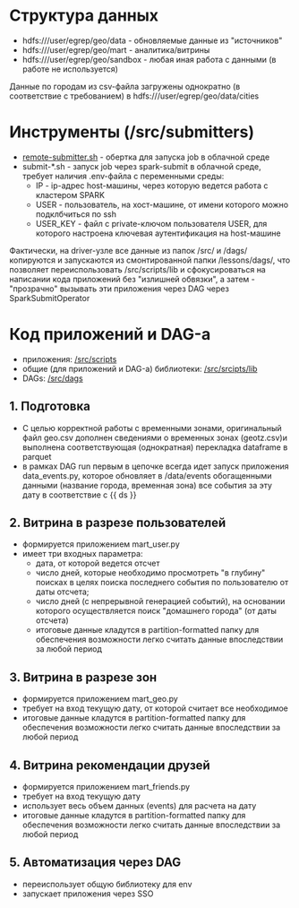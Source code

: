 
# Структура данных
 - hdfs:///user/egrep/geo/data - обновляемые данные из "источников"
 - hdfs:///user/egrep/geo/mart - аналитика/витрины
 - hdfs:///user/egrep/geo/sandbox - любая иная работа с данными (в работе не используется)

Данные по городам из csv-файла загружены однократно (в соответствие с требованием) в hdfs:///user/egrep/geo/data/cities

# Инструменты (/src/submitters)
 - [remote-submitter.sh](/de/dl-etl-spark/src/submitters/remote-submitter.sh) - обертка для запуска job в облачной среде
 - submit-*.sh - запуск job через spark-submit в облачной среде, требует наличия .env-файла с переменными среды:
   - IP - ip-адрес host-машины, через которую ведется работа с кластером SPARK
   - USER - пользователь, на хост-машине, от имени которого можно подклбчиться по ssh
   - USER_KEY - файл с private-ключом пользователя USER, для которого настроена ключевая аутентификация на host-машине

Фактически, на driver-узле все данные из папок /src/ и /dags/ копируются и запускаются
из смонтированной папки /lessons/dags/, что позволяет переиспользовать /src/scripts/lib
и сфокусироваться на написании кода приложений без "излишней обвязки", а затем - "прозрачно"
вызывать эти приложения через DAG через SparkSubmitOperator

# Код приложений и DAG-а 
  - приложения: [/src/scripts](/de/dl-etl-spark/src/scripts)
  - общие (для приложений и DAG-а) библиотеки: [/src/srcipts/lib](/de/dl-etl-spark/src/scripts/lib)
  - DAGs: [/src/dags](/de/dl-etl-spark/src/dags)

## 1. Подготовка
- С целью корректной работы с временными зонами, оригинальный файл geo.csv дополнен сведениями о 
временных зонах (geotz.csv)и выполнена соответствующая (однократная) перекладка dataframe в parquet
- в рамках DAG run первым в цепочке всегда идет запуск приложения data_events.py, 
которое обновляет в /data/events обогащенными данными (название города, временная зона)
все события за эту дату в соответствие с {{ ds }}

## 2. Витрина в разрезе пользователей
- формируется приложением mart_user.py
- имеет три входных параметра:
  - дата, от которой ведется отсчет
  - число дней, которые необходимо просмотреть "в глубину" поисках в 
  целях поиска последнего события по пользователю от даты отсчета;
  - число дней (с непрерывной генерацией событий), на основании которого
  осуществляется поиск "домашнего города" (от даты отсчета)
  - итоговые данные кладутся в partition-formatted папку для обеспечения возможности
  легко считать данные впоследствии за любой период

## 3. Витрина в разрезе зон
- формируется приложением mart_geo.py
- требует на вход текущую дату, от которой считает все необходимое
- итоговые данные кладутся в partition-formatted папку для обеспечения возможности
  легко считать данные впоследствии за любой период

## 4. Витрина рекомендации друзей
- формируется приложением mart_friends.py
- требует на вход текущую дату
- использует весь объем данных (events) для расчета на дату
- итоговые данные кладутся в partition-formatted папку для обеспечения возможности
  легко считать данные впоследствии за любой период

## 5. Автоматизация через DAG
- переиспользует общую библиотеку для env
- запускает приложения через SSO
 
